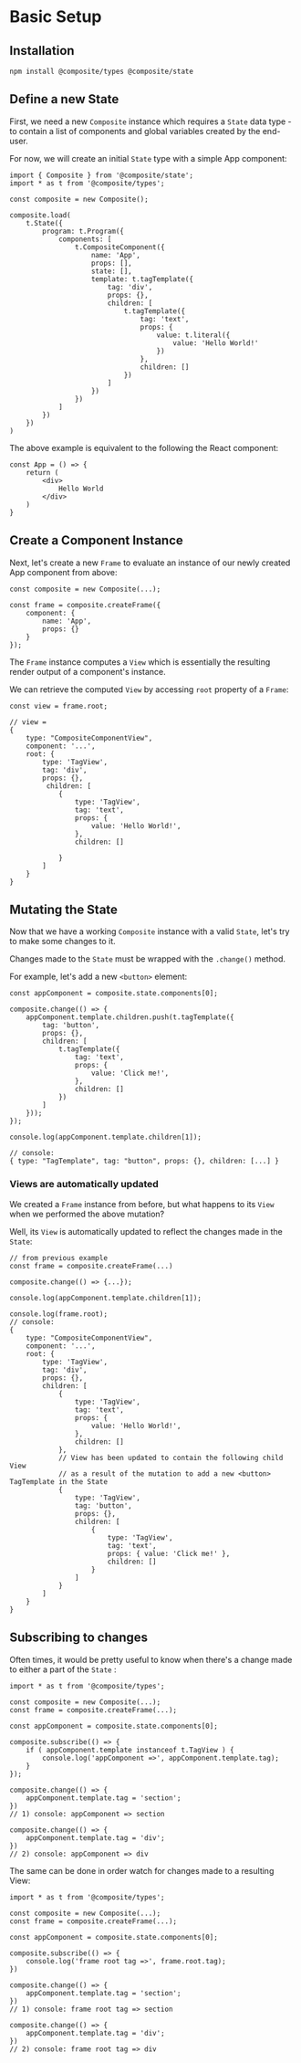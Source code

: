 # Basic Setup

## Installation

```
npm install @composite/types @composite/state
```

## Define a new State

First, we need a new `Composite` instance which requires a `State` data type - to contain a list of components and global variables created by the end-user.

For now, we will create an initial `State` type with a simple App component:

```tsx
import { Composite } from '@composite/state';
import * as t from '@composite/types';

const composite = new Composite();

composite.load(
    t.State({
        program: t.Program({
            components: [
                t.CompositeComponent({
                    name: 'App',
                    props: [],
                    state: [],
                    template: t.tagTemplate({
                        tag: 'div',
                        props: {},
                        children: [
                            t.tagTemplate({
                                tag: 'text',
                                props: {
                                    value: t.literal({
                                        value: 'Hello World!'
                                    })
                                },
                                children: []
                            })
                        ]
                    })
                })
            ]
        })
    })
)
```

The above example is equivalent to the following the React component:

```tsx
const App = () => {
    return (
        <div>
            Hello World
        </div>
    )
}
```

## Create a Component Instance

Next, let's create a new `Frame` to evaluate an instance of our newly created App component from above:

```tsx
const composite = new Composite(...);

const frame = composite.createFrame({
    component: {
        name: 'App',
        props: {}
    }
});
```

The `Frame` instance computes a `View` which is essentially the resulting render output of a component's instance. 

We can retrieve the computed `View` by accessing `root` property of a `Frame`:

```tsx
const view = frame.root;

// view =
{
    type: "CompositeComponentView",
    component: '...',
    root: {
        type: 'TagView',
        tag: 'div',
        props: {},
         children: [
            {
                type: 'TagView',
                tag: 'text',
                props: {
                    value: 'Hello World!',
                },
                children: []
            
            }
        ]
    }
}
```

## Mutating the State

Now that we have a working `Composite` instance with a valid `State`, let's try to make some changes to it. 

Changes made to the `State` must be wrapped with the `.change()` method.

For example, let's add a new `<button>` element:

```tsx
const appComponent = composite.state.components[0];

composite.change(() => {
    appComponent.template.children.push(t.tagTemplate({
        tag: 'button',
        props: {},
        children: [
            t.tagTemplate({
                tag: 'text',
                props: {
                    value: 'Click me!',
                },
                children: []
            })
        ]
    }));
});

console.log(appComponent.template.children[1]);

// console:
{ type: "TagTemplate", tag: "button", props: {}, children: [...] }
```

### Views are automatically updated

We created a `Frame` instance from before, but what happens to its `View` when we performed the above mutation? 

Well, its `View` is automatically updated to reflect the changes made in the `State`: 

```tsx
// from previous example
const frame = composite.createFrame(...)

composite.change(() => {...});

console.log(appComponent.template.children[1]);

console.log(frame.root);
// console:
{
    type: "CompositeComponentView",
    component: '...',
    root: {
        type: 'TagView',
        tag: 'div',
        props: {},
        children: [
            {
                type: 'TagView',
                tag: 'text',
                props: {
                    value: 'Hello World!',
                },
                children: []
            },
            // View has been updated to contain the following child View
            // as a result of the mutation to add a new <button> TagTemplate in the State
            {
                type: 'TagView',
                tag: 'button',
                props: {},
                children: [
                    {
                        type: 'TagView',
                        tag: 'text',
                        props: { value: 'Click me!' },
                        children: []
                    }
                ]
            }
        ]
    }
}
```

## Subscribing to changes

Often times, it would be pretty useful to know when there's a change made to either a part of the `State` :

```tsx
import * as t from '@composite/types';

const composite = new Composite(...);
const frame = composite.createFrame(...);

const appComponent = composite.state.components[0];

composite.subscribe(() => {
    if ( appComponent.template instanceof t.TagView ) {
        console.log('appComponent =>', appComponent.template.tag);
    }
});

composite.change(() => {
    appComponent.template.tag = 'section';
})
// 1) console: appComponent => section

composite.change(() => {
    appComponent.template.tag = 'div';
})
// 2) console: appComponent => div
```

The same can be done in order watch for changes made to a resulting View:

```tsx
import * as t from '@composite/types';

const composite = new Composite(...);
const frame = composite.createFrame(...);

const appComponent = composite.state.components[0];

composite.subscribe(() => {
    console.log('frame root tag =>', frame.root.tag);
})

composite.change(() => {
    appComponent.template.tag = 'section';
})
// 1) console: frame root tag => section

composite.change(() => {
    appComponent.template.tag = 'div';
})
// 2) console: frame root tag => div
```